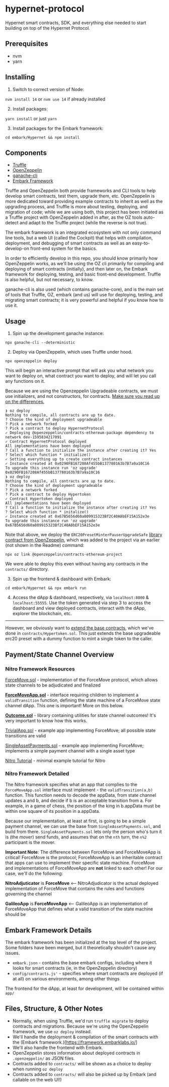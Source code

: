 # hypernet-protocol
Hypernet smart contracts, SDK, and everything else needed to start building on top of the Hypernet Protocol.

## Prerequisites
 - nvm
 - yarn

## Installing
 1) Switch to correct version of Node:

 `nvm install 14` or `nvm use 14` if already installed

 2) Install packages:

 `yarn install` or just `yarn`

 3) Install packages for the Embark framework:

 `cd embark/Hypernet && npm install`

## Components

- [Truffle](https://www.trufflesuite.com/)
- [OpenZeppelin](https://openzeppelin.com/)
- [ganache-cli](https://github.com/trufflesuite/ganache-cli)
- [Embark Framework](https://framework.embarklabs.io/)

Truffle and OpenZeppelin both provide frameworks and CLI tools to help develop smart contracts, test them,
upgrade them, etc. OpenZeppelin is more dedicated toward providing example contracts to inherit as well as the upgrading
process, and Truffle is more about testing, deploying, and migration of code; while we are using both, this project
has been initiated as a Truffle project with OpenZeppelin added in after, as the OZ tools auto-detect and adapt to the
Truffle project (while the reverse is not true).

The embark framework is an integrated ecosystem with not only command line tools, but a web UI (called the Cockpit) that helps
with compilation, deployment, and debugging of smart contracts as well as an easy-to-develop-on front-end system for the basics.

In order to efficiently develop in this repo, you should know primarily how OpenZeppelin works, as we'll be using the OZ cli
primarily for compiling and deploying of smart contracts (initially), and then later on, the Embark framework for deploying,
testing, and basic front-end development. Truffle is also helpful, but not necessary, to know.

ganache-cli is also used (which contains ganache-core), and is the main set of tools that Truffle, OZ, embark (and us) will use for
deploying, testing, and migrating smart contracts; it is very powerful and helpful if you know how to use it.

## Usage

1) Spin up the development ganache instance:

`npx ganache-cli --deterministic`

2) Deploy via OpenZeppelin, which uses Truffle under hood.

`npx openzeppelin deploy`

This will begin an interactive prompt that will ask you what network you want to deploy on,
what contract you want to deploy, and will let you call any functions on it.

Because we are using the Openzeppelin Upgradeable contracts, we must use initializers, and not constructors,
for contracts. [Make sure you read up on the differences.](https://docs.openzeppelin.com/upgrades/2.8/writing-upgradeable)

```
❯ oz deploy
Nothing to compile, all contracts are up to date.
? Choose the kind of deployment upgradeable
? Pick a network forked
? Pick a contract to deploy HypernetProtocol
✓ Deploying @openzeppelin/contracts-ethereum-package dependency to network dev-1595834217091
✓ Contract HypernetProtocol deployed
All implementations have been deployed
? Call a function to initialize the instance after creating it? Yes
? Select which function * initialize()
✓ Setting everything up to create contract instances
✓ Instance created at 0x0290FB167208Af455bB137780163b7B7a9a10C16
To upgrade this instance run 'oz upgrade'
0x0290FB167208Af455bB137780163b7B7a9a10C16
❯ oz deploy
Nothing to compile, all contracts are up to date.
? Choose the kind of deployment upgradeable
? Pick a network forked
? Pick a contract to deploy Hypertoken
✓ Contract Hypertoken deployed
All implementations have been deployed
? Call a function to initialize the instance after creating it? Yes
? Select which function * initalize()
✓ Instance created at 0x67B5656d60a809915323Bf2C40A8bEF15A152e3e
To upgrade this instance run 'oz upgrade'
0x67B5656d60a809915323Bf2C40A8bEF15A152e3e
```

Note that above, we deploy the `ERC20PresetMinterPauserUpgradeSafe` [library contract from OpenZeppelin](https://github.com/OpenZeppelin/openzeppelin-contracts-ethereum-package), which was added to the project via an earlier (not shown in the Readme) command:

`npx oz link @openzeppelin/contracts-ethereum-project`

We were able to deploy this even without having any contracts in the `contracts/` directory.

3) Spin up the frontend & dashboard with Embark:

`cd embark/Hypernet && npx embark run`

4) Access the dApp & dashboard, respectively, via `localhost:8000` & `localhost:55555`. Use the token generated via step 3 to access the dashboard and view deployed contracts, interact with the dApp, explorer the blockchain, etc.

---

However, we obviously want to [extend the base contracts](https://github.com/OpenZeppelin/openzeppelin-contracts-ethereum-package#extending-contracts), which we've done in `contracts/Hypertoken.sol`. This just extends the base upgradeable erc20 preset with a dummy function to mint a single token to the caller.

## Payment/State Channel Overview

### Nitro Framework Resources

[ForceMove.sol](https://protocol.statechannels.org/docs/contract-devs/force-move) - implementation of the ForceMove protocol, which allows state channels to be adjudicated and finalized

**[ForceMoveApp.sol](https://protocol.statechannels.org/docs/contract-api/natspec/forcemoveapp)** - interface requiring children to implement a `validTransition` function, defining the state machine of a ForceMove state channel dApp. This one is important! More on this below.

**[Outcome.sol](https://github.com/statechannels/statechannels/blob/master/packages/nitro-protocol/contracts/Outcome.sol)** - library containing utilities for state channel outcomes! It's very important to know how this works.

[TrivialApp.sol](https://protocol.statechannels.org/docs/contract-api/natspec/trivialapp) - example app implementing ForceMove; all possible state transitions are valid

[SingleAssetPayments.sol](https://protocol.statechannels.org/docs/contract-api/natspec/singleassetpayments) - example app implementing ForceMove; implements a simple payment channel with a single asset type

[Nitro Tutorial](https://github.com/statechannels/nitro-tutorial) - minimal example tutorial for Nitro

### Nitro Framework Detailed

The Nitro framework specifies what an app that complies to the `ForceMoveApp.sol` interface must implement - the `validTransition(a,b)` function. This function needs to decode the appData, from state channel updates a and b, and decide if b is an acceptable transition from a. For example, in a game of chess, the position of the king in b.appData must be within one square of its position in a.appData.

Because our implementation, at least at first, is going to be a simple payment channel, we can use the base from `SingleAssetPayments.sol`, and build from there. `SingleAssetPayments.sol` lets only the person who's turn it is (the *mover*) send funds, and assumes that on the `nth` turn, the `n%2` participant is the mover.

**Important Note**: The difference between ForceMove and ForceMoveApp is critical! ForceMove is the protocol; ForceMoveApp is an inheritable contract that apps can use
to implement their specific state machine. ForceMove and implementations of ForceMoveApp are **not** linked to each other! For our case, we'll do the following:

**NitroAdjuticator** is **ForceMove** <-- NitroAdjudicator is the actual deployed implementation of ForceMove that contains the rules and functions governing the channel

**GalileoApp** is **ForceMoveApp** <-- GalileoApp is an implementation of ForceMoveApp that defines what a valid transition of the state machine should be

## Embark Framework Details

The embark framework has been initialized at the top level of the project. Some folders have been merged, but it theoretically shouldn't cause any issues.

 - `embark.json` - contains the base embark configs, including where it looks for smart contracts (ie, in the OpenZeppelin directory)
 - `config/contracts.js'` - specifies where smart contracts are deployed (if at all) on various environments, among other things

The frontend for the dApp, at least for development, will be contained within `app/`

## Files, Structure, & Other Notes

 - Normally, when using Truffle, we'd run `truffle migrate` to deploy contracts and migrations. Because we're using the OpenZeppelin framework, we use `oz deploy` instead.
 - We'll handle the deployment & compilation of the smart contracts with the (Embark framework.)[https://framework.embarklabs.io/]
 - We'll also handle the frontend with Embark.
 - OpenZeppelin stores information about deployed contracts in `.openzeppelin/` as JSON files.
 - Contracts added to `contracts/` will be shown as a choice to deploy when running `oz deploy`
 - Contracts added to `contracts/` will also be picked up by Embark (and callable on the web UI!)
